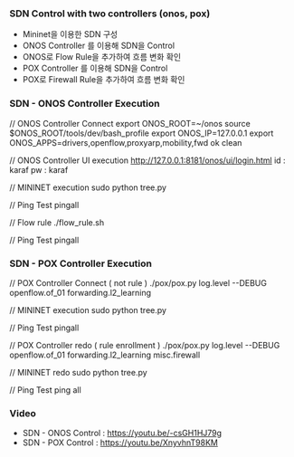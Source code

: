 ### SDN Control with two controllers (onos, pox)

* Mininet을 이용한 SDN 구성
* ONOS Controller 를 이용해 SDN을 Control 
* ONOS로 Flow Rule을 추가하여 흐름 변화 확인
* POX Controller 를 이용해 SDN을 Control
* POX로 Firewall Rule을 추가하여 흐름 변화 확인

### SDN - ONOS Controller Execution

// ONOS Controller Connect
export ONOS_ROOT=~/onos
source $ONOS_ROOT/tools/dev/bash_profile
export ONOS_IP=127.0.0.1
export ONOS_APPS=drivers,openflow,proxyarp,mobility,fwd
ok clean

// ONOS Controller UI execution
http://127.0.0.1:8181/onos/ui/login.html
id : karaf
pw : karaf

// MININET execution
sudo python tree.py

// Ping Test
pingall

// Flow rule 
./flow_rule.sh

// Ping Test
pingall

### SDN - POX Controller Execution

// POX Controller Connect ( not rule )
./pox/pox.py log.level --DEBUG openflow.of_01 
forwarding.l2_learning

// MININET execution
sudo python tree.py

// Ping Test
pingall

// POX Controller redo ( rule enrollment )
./pox/pox.py log.level --DEBUG openflow.of_01 
forwarding.l2_learning misc.firewall

// MININET redo
sudo python tree.py

// Ping Test
ping all

### Video
* SDN - ONOS Control : https://youtu.be/-csGH1HJ79g
* SDN - POX Control : https://youtu.be/XnyvhnT98KM









